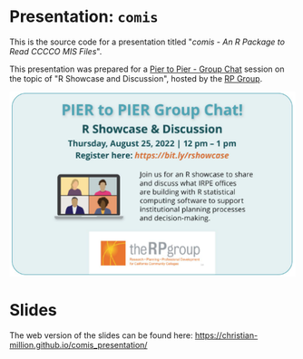 # Presentation: `comis`

This is the source code for a presentation titled "*comis - An R Package to Read CCCCO MIS Files*".

This presentation was prepared for a [Pier to Pier - Group Chat](https://tockify.com/therpgroup/detail/6/1660244400000) session on the topic of "R Showcase and Discussion", hosted by the [RP Group](https://rpgroup.org/).

![Pier to Pier - Group Chat Flier](img/pier_to_pier_flier.png)

# Slides

The web version of the slides can be found here: <https://christian-million.github.io/comis_presentation/>
